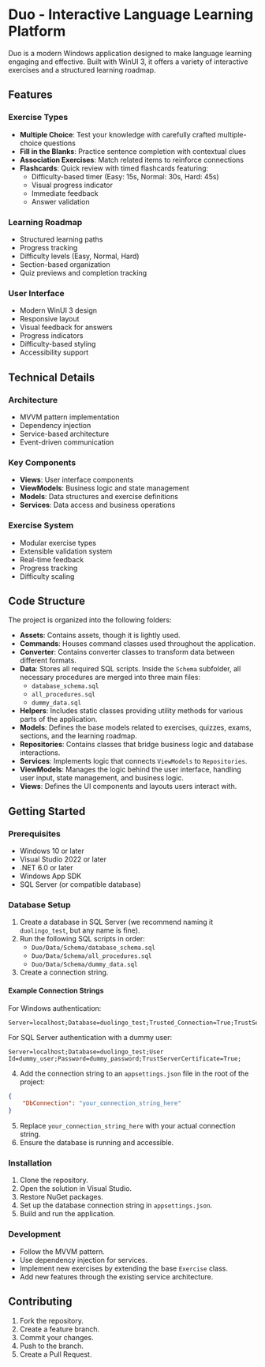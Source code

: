 # Duo - Interactive Language Learning Platform

Duo is a modern Windows application designed to make language learning engaging and effective. Built with WinUI 3, it offers a variety of interactive exercises and a structured learning roadmap.

## Features

### Exercise Types

- **Multiple Choice**: Test your knowledge with carefully crafted multiple-choice questions
- **Fill in the Blanks**: Practice sentence completion with contextual clues
- **Association Exercises**: Match related items to reinforce connections
- **Flashcards**: Quick review with timed flashcards featuring:
  - Difficulty-based timer (Easy: 15s, Normal: 30s, Hard: 45s)
  - Visual progress indicator
  - Immediate feedback
  - Answer validation

### Learning Roadmap

- Structured learning paths
- Progress tracking
- Difficulty levels (Easy, Normal, Hard)
- Section-based organization
- Quiz previews and completion tracking

### User Interface

- Modern WinUI 3 design
- Responsive layout
- Visual feedback for answers
- Progress indicators
- Difficulty-based styling
- Accessibility support

## Technical Details

### Architecture

- MVVM pattern implementation
- Dependency injection
- Service-based architecture
- Event-driven communication

### Key Components

- **Views**: User interface components
- **ViewModels**: Business logic and state management
- **Models**: Data structures and exercise definitions
- **Services**: Data access and business operations

### Exercise System

- Modular exercise types
- Extensible validation system
- Real-time feedback
- Progress tracking
- Difficulty scaling

## Code Structure

The project is organized into the following folders:

- **Assets**: Contains assets, though it is lightly used.
- **Commands**: Houses command classes used throughout the application.
- **Converter**: Contains converter classes to transform data between different formats.
- **Data**: Stores all required SQL scripts. Inside the `Schema` subfolder, all necessary procedures are merged into three main files:
  - `database_schema.sql`
  - `all_procedures.sql`
  - `dummy_data.sql`
- **Helpers**: Includes static classes providing utility methods for various parts of the application.
- **Models**: Defines the base models related to exercises, quizzes, exams, sections, and the learning roadmap.
- **Repositories**: Contains classes that bridge business logic and database interactions.
- **Services**: Implements logic that connects `ViewModels` to `Repositories`.
- **ViewModels**: Manages the logic behind the user interface, handling user input, state management, and business logic.
- **Views**: Defines the UI components and layouts users interact with.

## Getting Started

### Prerequisites

- Windows 10 or later
- Visual Studio 2022 or later
- .NET 6.0 or later
- Windows App SDK
- SQL Server (or compatible database)

### Database Setup

1. Create a database in SQL Server (we recommend naming it `duolingo_test`, but any name is fine).
2. Run the following SQL scripts in order:
   - `Duo/Data/Schema/database_schema.sql`
   - `Duo/Data/Schema/all_procedures.sql`
   - `Duo/Data/Schema/dummy_data.sql`
3. Create a connection string.

#### Example Connection Strings

For Windows authentication:

```plaintext
Server=localhost;Database=duolingo_test;Trusted_Connection=True;TrustServerCertificate=True;
```

For SQL Server authentication with a dummy user:

```plaintext
Server=localhost;Database=duolingo_test;User Id=dummy_user;Password=dummy_password;TrustServerCertificate=True;
```

4. Add the connection string to an `appsettings.json` file in the root of the project:

```json
{
    "DbConnection": "your_connection_string_here"
}
```

5. Replace `your_connection_string_here` with your actual connection string.
6. Ensure the database is running and accessible.

### Installation

1. Clone the repository.
2. Open the solution in Visual Studio.
3. Restore NuGet packages.
4. Set up the database connection string in `appsettings.json`.
5. Build and run the application.

### Development

- Follow the MVVM pattern.
- Use dependency injection for services.
- Implement new exercises by extending the base `Exercise` class.
- Add new features through the existing service architecture.

## Contributing

1. Fork the repository.
2. Create a feature branch.
3. Commit your changes.
4. Push to the branch.
5. Create a Pull Request.

